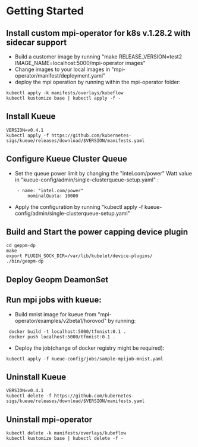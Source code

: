 # Getting Started

## Install custom mpi-operator for k8s v.1.28.2 with sidecar support
* Build a customer image by running "make RELEASE_VERSION=test2 IMAGE_NAME=localhost:5000/mpi-operator images"
* Change images to your local images in "mpi-operator/manifest/deployment.yaml"
* deploy the mpi operation by running within the mpi-operator folder:
```
kubectl apply -k manifests/overlays/kubeflow
kubectl kustomize base | kubectl apply -f -
```
## Install Kueue
```
VERSION=v0.4.1
kubectl apply -f https://github.com/kubernetes-sigs/kueue/releases/download/$VERSION/manifests.yaml
```
## Configure Kueue Cluster Queue
* Set the queue power limit by changing the "intel.com/power" Watt value in  "kueue-config/admin/single-clusterqueue-setup.yaml" :
```
    - name: "intel.com/power"
        nominalQuota: 10000
```
* Apply the configuration by running "kubectl apply -f kueue-config/admin/single-clusterqueue-setup.yaml"
## Build and Start the power capping device plugin
```
cd geppm-dp
make
export PLUGIN_SOCK_DIR=/var/lib/kubelet/device-plugins/
./bin/geopm-dp
```
## Deploy Geopm DeamonSet
## Run mpi jobs with kueue:
* Build mnist image for kueue from "mpi-operator/examples/v2beta1/horovod" by running:
```
 docker build -t localhost:5000/tfmnist:0.1 .
 docker push localhost:5000/tfmnist:0.1 .
```

* Deploy the job(change of docker registry might be required):
```
kubectl apply -f kueue-config/jobs/sample-mpijob-mnist.yaml
```

## Uninstall Kueue
```
VERSION=v0.4.1
kubectl delete -f https://github.com/kubernetes-sigs/kueue/releases/download/$VERSION/manifests.yaml
```
## Uninstall mpi-operator
```
kubectl delete -k manifests/overlays/kubeflow
kubectl kustomize base | kubectl delete -f -
```
